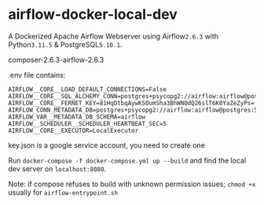 # airflow-docker-local-dev

A Dockerized Apache Airflow Webserver using Airflow`2.6.3` with Python`3.11.5` & PostgreSQL`5.10.1`.

composer-2.6.3-airflow-2.6.3

.env file contains:
```
AIRFLOW__CORE__LOAD_DEFAULT_CONNECTIONS=False
AIRFLOW__CORE__SQL_ALCHEMY_CONN=postgres+psycopg2://airflow:airflow@postgres:5432/airflow
AIRFLOW__CORE__FERNET_KEY=81HqDtbqAywKSOumSha3BhWNOdQ26slT6K0YaZeZyPs=
AIRFLOW_CONN_METADATA_DB=postgres+psycopg2://airflow:airflow@postgres:5432/airflow
AIRFLOW_VAR__METADATA_DB_SCHEMA=airflow
AIRFLOW__SCHEDULER__SCHEDULER_HEARTBEAT_SEC=5
AIRFLOW__CORE__EXECUTOR=LocalExecutor
```

key.json is a google service account, you need to create one

Run `docker-compose -f docker-compose.yml up --build` and find the local dev server on `localhost:8080`.


Note: if compose refuses to build with unknown permission issues; `chmod +x` usually for `airflow-entrypoint.sh`